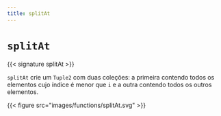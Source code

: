 ```yaml
---
title: splitAt
---
```


# `splitAt`

{{< signature splitAt >}}

`splitAt` crie um `Tuple2` com duas coleções: a primeira contendo todos os elementos cujo índice é menor que `i` e a outra contendo todos os outros elementos.

{{< figure src="images/functions/splitAt.svg" >}}
